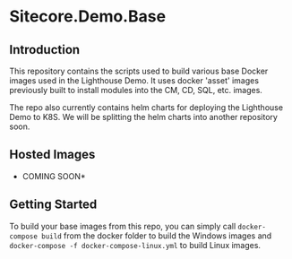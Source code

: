 # Sitecore.Demo.Base

## Introduction

This repository contains the scripts used to build various base Docker images used in the Lighthouse Demo. It uses docker 'asset' images previously built to install modules into the CM, CD, SQL, etc. images.

The repo also currently contains helm charts for deploying the Lighthouse Demo to K8S. We will be splitting the helm charts into another repository soon.

## Hosted Images

* COMING SOON*

## Getting Started

To build your base images from this repo, you can simply call `docker-compose build` from the docker folder to build the Windows images and `docker-compose -f docker-compose-linux.yml` to build Linux images.
